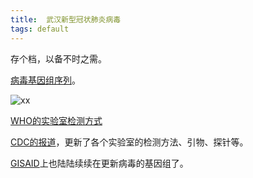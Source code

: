 ```yaml
---
title:  武汉新型冠状肺炎病毒
tags: default
---
```


存个档，以备不时之需。

[病毒基因组序列](https://www.ncbi.nlm.nih.gov/nuccore/MN908947.3?report=fasta)。

![xx](https://ncbiinsights.files.wordpress.com/2020/01/wuhan-human-1_posterior-output2.png)


[WHO的实验室检测方式](https://www.who.int/publications-detail/laboratory-testing-for-2019-novel-coronavirus-(2019-ncov)-in-suspected-human-cases)

[CDC的报道](https://www.who.int/health-topics/coronavirus/laboratory-diagnostics-for-novel-coronavirus)，更新了各个实验室的检测方法、引物、探针等。

[GISAID](https://www.gisaid.org/)上也陆陆续续在更新病毒的基因组了。

[^_^]: 继续努力，继续挖井，继续吸花